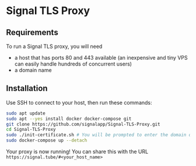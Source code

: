 # Signal TLS Proxy

## Requirements

To run a Signal TLS proxy, you will need 

- a host that has ports 80 and 443 available (an inexpensive and tiny VPS can easily handle hundreds of concurrent users)
- a domain name

## Installation

Use SSH to connect to your host, then run these commands:

```bash
sudo apt update
sudo apt --yes install docker docker-compose git
git clone https://github.com/signalapp/Signal-TLS-Proxy.git
cd Signal-TLS-Proxy
sudo ./init-certificate.sh # You will be prompted to enter the domain or subdomain that is pointing to this server’s IP address.
sudo docker-compose up --detach
```

Your proxy is now running! You can share this with the URL `https://signal.tube/#<your_host_name>` 
